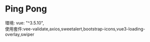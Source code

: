 # Ping Pong

環境: vue: "^3.5.10",    
使用套件:vee-validate,axios,sweetalert,bootstrap-icons,vue3-loading-overlay,swiper  
